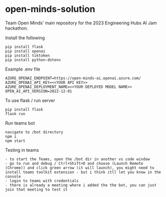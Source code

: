 # open-minds-solution
Team Open Minds' main repository for the 2023 Engineering Hubs AI Jam hackathon.

Install the following 
```
pip install flask
pip install openai
pip install tiktoken
pip install python-dotenv
```

Example .env file
```
AZURE_OPENAI_ENDPOINT=https://open-minds-ai.openai.azure.com/
AZURE_OPENAI_API_KEY=<<YOUR API KEY>>
AZURE_OPENAI_DEPLOYMENT_NAME=<<YOUR DEPLOYED MODEL NAME>>
OPEN_AI_API_VERSION=2022-12-01

```

To use flask / run server
```
pip install flask
flask run
```

Run teams bot 

```
navigate to /bot directory
npm i
npm start
```

Testing in teams
```
- to start the Teams, open the /bot dir in another vs code window
- go to run and debug / Ctrl+Shift+D and choose (Launch Remote (Chrome)) and click green arrow (it will launch), you might need to install teams toolkit extension - but i think itll let you know in the console 
- login to teams with credentials
- there is already a meeting where i added the the bot, you can just join that meeting to test it
```
